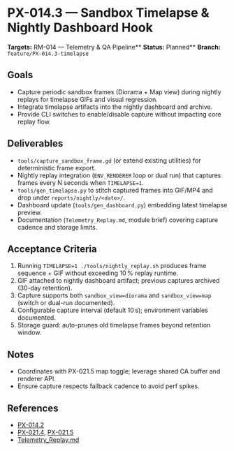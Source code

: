 # PX-014.3 — Sandbox Timelapse & Nightly Dashboard Hook
**Targets:** RM-014 — Telemetry & QA Pipeline**
**Status:** Planned**
**Branch:** `feature/PX-014.3-timelapse`

## Goals
- Capture periodic sandbox frames (Diorama + Map view) during nightly replays for timelapse GIFs and visual regression.
- Integrate timelapse artifacts into the nightly dashboard and archive.
- Provide CLI switches to enable/disable capture without impacting core replay flow.

## Deliverables
- `tools/capture_sandbox_frame.gd` (or extend existing utilities) for deterministic frame export.
- Nightly replay integration (`ENV_RENDERER` loop or dual run) that captures frames every N seconds when `TIMELAPSE=1`.
- `tools/gen_timelapse.py` to stitch captured frames into GIF/MP4 and drop under `reports/nightly/<date>/`.
- Dashboard update (`tools/gen_dashboard.py`) embedding latest timelapse preview.
- Documentation (`Telemetry_Replay.md`, module brief) covering capture cadence and storage limits.

## Acceptance Criteria
1. Running `TIMELAPSE=1 ./tools/nightly_replay.sh` produces frame sequence + GIF without exceeding 10 % replay runtime.
2. GIF attached to nightly dashboard artifact; previous captures archived (30-day retention).
3. Capture supports both `sandbox_view=diorama` and `sandbox_view=map` (switch or dual-run documented).
4. Configurable capture interval (default 10 s); environment variables documented.
5. Storage guard: auto-prunes old timelapse frames beyond retention window.

## Notes
- Coordinates with PX-021.5 map toggle; leverage shared CA buffer and renderer API.
- Ensure capture respects fallback cadence to avoid perf spikes.

## References
- [PX-014.2](PX-014.2.md)
- [PX-021.4](PX-021.4.md), [PX-021.5](PX-021.5.md)
- [Telemetry_Replay.md](../quality/Telemetry_Replay.md)
